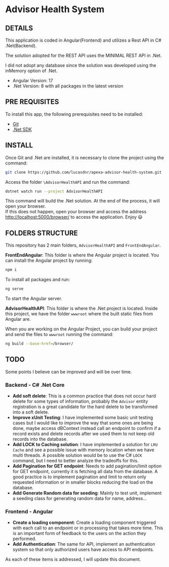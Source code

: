 # Advisor Health System

## DETAILS
This application is coded in Angular(Frontend) and utilizes a Rest API in C# .Net(Backend). 

The solution adopted for the REST API uses the MINIMAL REST API in .Net.

I did not adopt any database since the solution was developed using the inMemory option of .Net.

- Angular Version: 17
- .Net Version: 8 with all packages in the latest version

## PRE REQUISITES
To install this app, the following prerequisites need to be installed:
- [Git](https://git-scm.com/downloads)
- [.Net SDK](https://dotnet.microsoft.com/en-us/download)

## INSTALL
Once Git and .Net are installed, it is necessary to clone the project using the command:
```sh
git clone https://github.com/lucasdnr/apexa-advisor-health-system.git
```
Access the folder `\AdvisorHealthAPI` and run the command:
```sh
dotnet watch run --project AdvisorHealthAPI
```
This command will build the .Net solution. At the end of the process, it will open your browser. <br>
If this does not happen, open your browser and access the address [http://localhost:5000/browser/](http://localhost:5000/browser/) to access the application. Enjoy 😃

## FOLDERS STRUCTURE
This repository has 2 main folders, `AdvisorHealthAPI` and `FrontEndAngular`.

**FrontEndAngular**: This folder is where the Angular project is located. You can install the Angular project by running:
```sh
npm i
```
To install all packages and run:
```sh
ng serve
```
To start the Angular server.

**AdvisorHealthAPI**: This folder is where the .Net project is located. Inside this project, we have the folder `wwwroot` where the built static files from Angular are.

When you are working on the Angular Project, you can build your project and send the files to `wwwroot` running the command:
```sh
ng build --base-href=/browser/
```

## TODO
Some points I believe can be improved and will be over time.

### Backend - C# .Net Core
- **Add soft delete**: This is a common practice that does not occur hard delete for some types of information, probably the `Advisor` entity registration is a great candidate for the hard delete to be transformed into a soft delete.
- **Improve xUnit Testing**: I have implemented some basic unit testing cases but I would like to improve the way that some ones are being done, maybe access dBContext instead call an endpoint to confirm if a record exists and delete records after we used them to not keep old records into the database.
- **Add LOCK to Caching solution**: I have implemented a solution for `LRU Cache` and see a possible issue with memory location when we have multi threads. A possible solution would be to use the C# `LOCK` command, but I need to better analyze the tradeoffs for this.
- **Add Pagination for GET endpoint**: Needs to add pagination/limit option for GET endpoint, currently it is fetching all data from the database. A good practice is to implement pagination and limit to return only requested information or in smaller blocks reducing the load on the database.
- **Add Generate Random data for seeding**: Mainly to test unit, implement a seeding class for generating random data for name, address...

### Frontend - Angular
- **Create a loading component**: Create a loading component triggered with each call to an endpoint or in processing that takes more time. This is an important form of feedback to the users on the action they performed.
- **Add Authentication**: The same for API, implement an authentication system so that only authorized users have access to API endpoints.


As each of these items is addressed, I will update this document.
